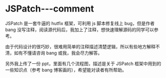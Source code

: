 # JSPatch---comment
JSPatch 是一套牛逼的 hutfix 框架，可利用 js 脚本修复线上 bug，但是作者 bang 没写注释，阅读源代码后，我加上了注释，想快速理解源码的同学可以参考。

由于代码设计的很巧妙，很难用简单的注释描述清楚逻辑，所以有些地方解释不清，如有不懂请咨询 bang 或我，我会尽力解答。

另外我上传了一份 ppt，里面有几个流程图，描述是关于 JSPatch 框架中用到的一些知识点（参考 bang 博客画的），希望能对读者有所帮助。
